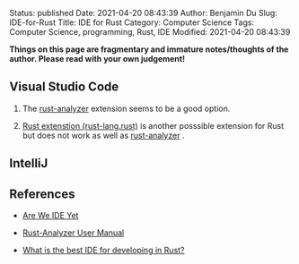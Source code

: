 Status: published
Date: 2021-04-20 08:43:39
Author: Benjamin Du
Slug: IDE-for-Rust
Title: IDE for Rust
Category: Computer Science
Tags: Computer Science, programming, Rust, IDE
Modified: 2021-04-20 08:43:39

**Things on this page are fragmentary and immature notes/thoughts of the author. Please read with your own judgement!**


## Visual Studio Code

1. The 
    [rust-analyzer](https://marketplace.visualstudio.com/items?itemName=matklad.rust-analyzer)
    extension seems to be a good option.

2. [Rust extenstion (rust-lang.rust)](https://marketplace.visualstudio.com/items?itemName=rust-lang.rust) 
    is another posssible extension for Rust
    but does not work as well as 
    [rust-analyzer](https://marketplace.visualstudio.com/items?itemName=matklad.rust-analyzer)
    .

## IntelliJ 


## References

- [Are We IDE Yet](https://areweideyet.com/)

- [Rust-Analyzer User Manual](https://rust-analyzer.github.io/manual.html)

- [What is the best IDE for developing in Rust?](https://medium.com/cloud-native-the-gathering/whats-the-best-ide-for-developing-in-rust-5087d46006f5)